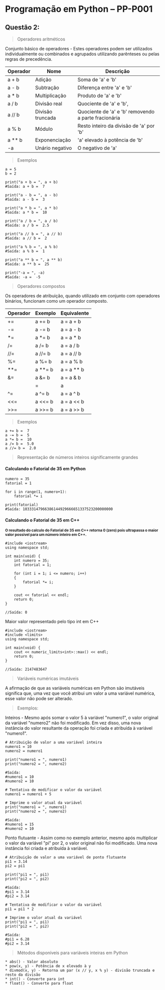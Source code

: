 # Programação em Python – PP-P001

## Questão 2:	
> Operadores aritméticos

Conjunto básico de operadores - Estes operadores podem ser utilizados individualmente ou combinados e agrupados utilizando parênteses ou pelas regras de precedência.

| Operador  | Nome | Descrição |
| ------------- | ------------- | ------------- |
|  a + b  |  Adição  |  Soma de 'a' e 'b'
|  a - b  |  Subtração  |  Diferença entre 'a' e 'b' 
|  a * b  |  Multiplicação  |  Produto de 'a' e 'b'
|  a / b  |  Divisão real  |  Quociente de 'a' e 'b',
|  a // b  |  Divisão truncada  |  Quociente de 'a' e 'b' removendo a parte fracionária
|  a % b  |  Módulo  |  Resto inteiro da divisão de 'a' por 'b'
|  a ** b  |  Exponenciação  |  'a' elevado à potência de 'b'
|  -a  |  Unário negativo  |  O negativo de 'a'

> Exemplos
```
a = 5
b = 2

print("a + b = ", a + b)
#Saída: a + b =  7

print("a - b = ", a - b)
#Saída: a - b =  3

print("a * b = ", a * b)
#Saída: a * b =  10

print("a / b = ", a / b)
#Saída: a / b =  2.5

print("a // b = ", a // b)
#Saída: a // b =  2

print("a % b = ", a % b)
#Saída: a % b =  1

print("a ** b = ", a ** b)
#Saída: a ** b =  25

print("-a = ", -a)
#Saída: -a =  -5
```
> Operadores compostos

Os operadores de atribuição, quando utilizado em conjunto com operadores binários, funcionam como um operador composto.

| Operador  | Exemplo| Equivalente |
| ------------- | ------------- | ------------- |
|  +=  |  a += b  |  a = a + b
|  -=  |  a -= b  |  a = a - b 
|  *=  |  a *= b  |  a = a * b
|  /=  |  a /= b  |  a = a / b
|  //=  |  a //= b  |  a = a // b
|  %=  |  a %= b  |  a = a % b
|  **=  |  a **= b  |  a = a ** b
|  &=  |  a &= b  |  a = a & b
|  |=  |  a |= b  |  a = a | b
|  ^=  |  a ^= b  |  a = a ^ b
|  <<=  |  a <<= b  |  a = a << b
|  >>=  |  a >>= b  |  a = a >> b

> Exemplos
```
a += b =  7
a -= b =  5
a *= b =  10
a /= b =  5.0
a //= b =  2.0
```
> Representação de números inteiros significamente grandes

#### Calculando o Fatorial de 35 em Python
```
numero = 35
fatorial = 1

for i in range(1, numero+1):
	fatorial *= i

print(fatorial)
#Saída: 10333147966386144929666651337523200000000
```

#### Calculando o Fatorial de 35 em C++
<sub>**O resultado do calculo do Fatorial de 35 em C++ retorna 0 (zero) pois ultrapassa o maior valor possível para um número inteiro em C++.**</sub>
```
#include <iostream>
using namespace std;

int main(void) {
	int numero = 35;
	int fatorial = 1;

	for (int i = 1; i <= numero; i++)
	{
		fatorial *= i;
	}

	cout << fatorial << endl;
	return 0;
}

//Saída: 0
```
Maior valor representado pelo tipo int em C++
```
#include <iostream>
#include <limits>
using namespace std;	

int main(void) {
	cout << numeric_limits<int>::max() << endl;
	return 0;
}

//Saída: 2147483647
```
> Variáveis numéricas imutáveis

A afirmação de que as variáveis numéricas em Python são imutáveis significa que, uma vez que você atribui um valor a uma variável numérica, esse valor não pode ser alterado. 

> Exemplos:

Inteiros - Mesmo após somar o valor 5 à variável "numero1", o valor original da variável "numero2" não foi modificado. Em vez disso, uma nova instância do valor resultante da operação foi criada e atribuída à variável "numero1".
```
# Atribuição de valor a uma variável inteira
numero1 = 10
numero2 = numero1

print("numero1 = ", numero1)
print("numero2 = ", numero2)

#Saída: 
#numero1 = 10
#numero2 = 10

# Tentativa de modificar o valor da variável
numero1 = numero1 + 5

# Imprime o valor atual da variável
print("numero1 = ", numero1)
print("numero2 = ", numero2)

#Saída: 
#numero1 = 15
#numero2 = 10
```
Ponto flutuante - Assim como no exemplo anterior, mesmo após multiplicar o valor da variável "pi" por 2, o valor original não foi modificado. Uma nova instância foi criada e atribuída à variável.
```
# Atribuição de valor a uma variável de ponto flutuante
pi1 = 3.14
pi2 = pi1

print("pi1 = ", pi1)
print("pi2 = ", pi2)

#Saída: 
#pi1 = 3.14
#pi2 = 3.14

# Tentativa de modificar o valor da variável
pi1 = pi1 * 2

# Imprime o valor atual da variável
print("pi1 = ", pi1)
print("pi2 = ", pi2)

#Saída: 
#pi1 = 6.28
#pi2 = 3.14
```
> Métodos disponíveis para variáveis inteiras em Python
```
* abs() - Valor absoluto
* pow(x, y) - Potência de x elevado à y
* divmod(x, y) - Retorna um par (x // y, x % y) - divisão truncada e resto da divisão
* int() - Converte para int
* float() - Converte para float
```
